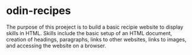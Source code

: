 # odin-recipes
The purpose of this proeject is to build a basic recipie website to display skills in HTML. Skills include the basic setup of an HTML document, creation of headings, paragraphs, links to other websites, links to images, and accessing the website on a browser. 